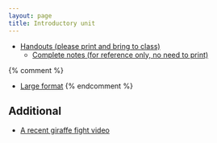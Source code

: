 ```yaml
---
layout: page
title: Introductory unit
---
```


* [Handouts (please print and bring to class)](/materials/intro.handouts.pdf)
  * [Complete notes (for reference only, no need to print)](/materials/intro.complete.pdf)

{% comment %} 
  * [Large format](/materials/intro.large.pdf)
{% endcomment %} 

## Additional

* [A recent giraffe fight video](https://www.youtube.com/watch?v=KQLPL1qRhn8)

